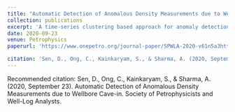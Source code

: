 ```yaml
---
title: "Automatic Detection of Anomalous Density Measurements due to Wellbore Cave-in"
collection: publications
excerpt: 'A time-series clustering based approach for anomaly detection in density and caliper logs'
date: 2020-09-23
venue: Petrophysics
paperurl: 'https://www.onepetro.org/journal-paper/SPWLA-2020-v61n5a3https://www.sciencedirect.com/science/article/pii/S187551001630909X'

citation: 'Sen, D., Ong, C., Kainkaryam, S., & Sharma, A. (2020, September 23). Automatic Detection of Anomalous Density Measurements due to Wellbore Cave-in. Society of Petrophysicists and Well-Log Analysts.'
---
```


Recommended citation: Sen, D., Ong, C., Kainkaryam, S., & Sharma, A. (2020, September 23). Automatic Detection of Anomalous Density Measurements due to Wellbore Cave-in. Society of Petrophysicists and Well-Log Analysts.



